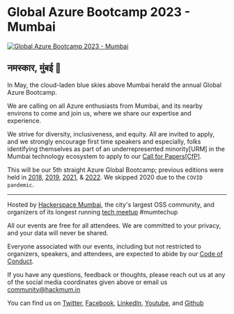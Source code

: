 # Global Azure Bootcamp 2023 - Mumbai

[![Global Azure Bootcamp 2023 - Mumbai](GABMum2023.png "Global Azure Bootcamp 2022 - Mumbai registration")](https://gab23mum.eventbrite.com/?aff=gab)

## नमस्कार, मुंबई 🙏

In May, the cloud-laden blue skies above Mumbai herald the annual Global Azure Bootcamp.

We are calling on all Azure enthusiasts from Mumbai, and its nearby environs to come and join us, where we share our expertise and experience.

We strive for diversity, inclusiveness, and equity. All are invited to apply, and we strongly  encourage first time speakers and especially, folks identifying themselves as part of an underrepresented minority[URM] in the Mumbai technology ecosystem to apply to our [Call for Papers[CfP]](https://sessionize.com/gab23mum/).

This will be our 5th straight Azure Global Bootcamp; previous editions were held in [2018](https://gab18mum.eventbrite.com/), [2019](https://gab19mum.eventbrite.com/), [2021](https://gab21mum.eventbrite.com/), & [2022](https://gab22mum.eventbrite.com/). We skipped 2020 due to the `COVID pandemic`.

-------------------------------------------------
Hosted by [Hackerspace Mumbai](https://www.hackmum.in/), the city's largest OSS community, and organizers of its longest running [tech meetup](https://www.meetup.com/Mumbai-Technology-Meetup/) #mumtechup

All our events are free for all attendees. We are committed to your privacy, and your data will never be shared.

Everyone associated with our events, including but not restricted to organizers, speakers, and attendees, are expected to abide by our [Code of Conduct](https://github.com/HackerspaceMumbai/HackerspaceMumbai/blob/master/CODE_OF_CONDUCT.md).

If you have any questions, feedback or thoughts, please reach out us at any of the social media coordinates given above or email us <community@hackmum.in>

You can find us on [Twitter](https://twitter.com/hackmum), [Facebook](https://fb.com/hackmum), [LinkedIn](https://www.linkedin.com/company/hackerspace-mumbai), [Youtube](https://www.youtube.com/c/HackerspaceMumbai), and [Github](https://github.com/orgs/HackerspaceMumbai/)
